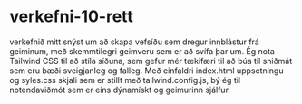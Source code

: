# verkefni-10-rett
verkefnið mitt snýst um að skapa vefsíðu sem dregur innblástur frá geiminum, með skemmtilegri geimveru sem er að svífa þar um. Ég nota Tailwind CSS til að stíla síðuna, sem gefur mér tækifæri til að búa til sniðmát sem eru bæði sveigjanleg og falleg. Með einfaldri index.html uppsetningu og syles.css skjali sem er stillt með tailwind.config.js, bý ég til notendaviðmót sem er eins dýnamískt og geimurinn sjálfur.

